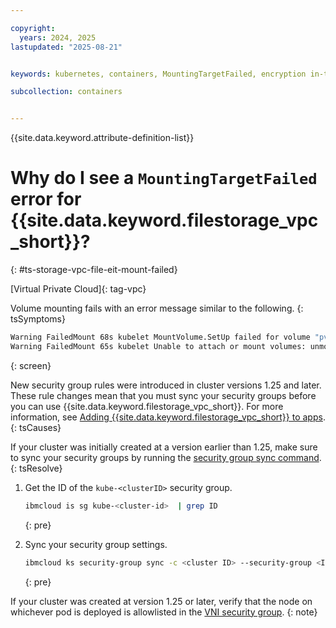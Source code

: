 ```yaml
---

copyright: 
  years: 2024, 2025
lastupdated: "2025-08-21"


keywords: kubernetes, containers, MountingTargetFailed, encryption in-transit, eit

subcollection: containers


---
```


{{site.data.keyword.attribute-definition-list}}


# Why do I see a `MountingTargetFailed` error for {{site.data.keyword.filestorage_vpc_short}}?
{: #ts-storage-vpc-file-eit-mount-failed}

[Virtual Private Cloud]{: tag-vpc}

Volume mounting fails with an error message similar to the following.
{: tsSymptoms}

```sh
Warning FailedMount 68s kubelet MountVolume.SetUp failed for volume "pvc-c37fe511-ec6d-44c1-8c55-1b5e2c21ec5b" : rpc error: code = DeadlineExceeded desc = context deadline exceeded
Warning FailedMount 65s kubelet Unable to attach or mount volumes: unmounted volumes=[test-persistent-storage], unattached volumes=[], failed to process volumes=[]: timed out waiting for the condition
```
{: screen}

New security group rules were introduced in cluster versions 1.25 and later. These rule changes mean that you must sync your security groups before you can use {{site.data.keyword.filestorage_vpc_short}}. For more information, see [Adding {{site.data.keyword.filestorage_vpc_short}} to apps](/docs/containers?topic=containers-storage-file-vpc-apps).
{: tsCauses}

If your cluster was initially created at a version earlier than 1.25, make sure to sync your security groups by running the [security group sync command](/docs/containers?topic=containers-kubernetes-service-cli#security_group_sync).
{: tsResolve}


1. Get the ID of the `kube-<clusterID>` security group.

    ```sh
    ibmcloud is sg kube-<cluster-id>  | grep ID
    ```
    {: pre}


1. Sync your security group settings.

    ```sh
    ibmcloud ks security-group sync -c <cluster ID> --security-group <ID>
    ```
    {: pre}



If your cluster was created at version 1.25 or later, verify that the node on whichever pod is deployed is allowlisted in the [VNI security group](/docs/containers?topic=containers-storage-file-vpc-apps#storage-file-vpc-vni-prereqs).
{: note}
